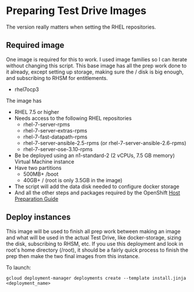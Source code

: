 # Preparing Test Drive Images

The version really matters when setting the RHEL repositories.

## Required image

One image is required for this to work. I used image families so I can iterate without changing this script. This base image has all the prep work done to it already, except setting up storage, making sure the / disk is big enough, and subscribing to RHSM for entitlements.

* rhel7ocp3

The image has 
* RHEL 7.5 or higher 
* Needs access to the following RHEL repositories
  - rhel-7-server-rpms
  - rhel-7-server-extras-rpms
  - rhel-7-fast-datapath-rpms
  - rhel-7-server-ansible-2.5-rpms (or rhel-7-server-ansible-2.6-rpms)
  - rhel-7-server-ose-3.10-rpms
* Be be deployed using an n1-standard-2 (2 vCPUs, 7.5 GB memory) Virtual Machine instance
* Have two partitions
  - 500MB+ /boot
  - 40GB+ / (root is only 3.5GB in the image)
* The script will add the data disk needed to configure docker storage
* And all the other steps and packages required by the OpenShift [Host Preparation Guide](https://docs.openshift.com/container-platform/3.10/install/host_preparation.html)


## Deploy instances

This image will be used to finish all prep work between making an image and what will be used in the actual Test Drive, like docker-storage, sizing the disk, subscribing to RHSM, etc. If you use this deployment and look in root's home directory (/root), it should be a fairly quick process to finish the prep then make the two final images from this instance.

To launch:
```
gcloud deployment-manager deployments create --template install.jinja <deployment_name>
```

